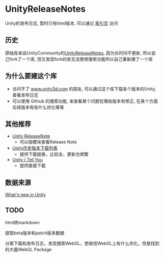 # UnityReleaseNotes
Unity的发布日志, 暂时只有html版本, 可以通过 [索引页](https://yusjoel.github.io/UnityReleaseNotes/) 访问

## 历史
原始库来自UnityCommunity的[UnityReleaseNotes](https://github.com/UnityCommunity/UnityReleaseNotes), 因为长时间不更新, 所以自己fork了一个库, 但又发现fork的库无法使用搜索功能所以自己重新建了一个库

## 为什么要建这个库
* 访问不了 www.unity3d.com 的朋友, 可以通过这个库下载各个版本的Unity, 查看发布日志
* 可以使用 Github 的搜索功能, 来查看某个问题在哪些版本有修正, 在某个方面后续版本有些什么优化等等

## 其他推荐
* [Unity ReleaseNote](https://smartphone-games.net/UnityReleaseNote/)
  * 可以按模块查看Release Note
* [Unity历史版本下载列表](http://1vr.cn/?p=568)
  * 提供下载链接，比较全，更新也频繁
* [Unity I Tell You](https://unityitellyou.github.io/)
  * 提供直接下载

## 数据来源
[What's new in Unity](https://unity3d.com/unity/whats-new/)

## TODO
html转markdown

提取beta版本和patch版本数据

分离下载和发布日志，发现搜索WebGL，想查找WebGL上有什么优化，但是找到的大量WebGL Package